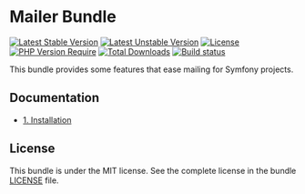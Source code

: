# Mailer Bundle

[![Latest Stable Version](https://poser.pugx.org/softspring/mailer-bundle/v/stable.svg)](https://packagist.org/packages/softspring/mailer-bundle)
[![Latest Unstable Version](https://poser.pugx.org/softspring/mailer-bundle/v/unstable.svg)](https://packagist.org/packages/softspring/mailer-bundle)
[![License](https://poser.pugx.org/softspring/mailer-bundle/license.svg)](https://packagist.org/packages/softspring/mailer-bundle)
[![PHP Version Require](http://poser.pugx.org/softspring/mailer-bundle/require/php)](https://packagist.org/packages/softspring/mailer-bundle)
[![Total Downloads](https://poser.pugx.org/softspring/mailer-bundle/downloads)](https://packagist.org/packages/softspring/mailer-bundle)
[![Build status](https://github.com/softspring/mailer-bundle/actions/workflows/php.yml/badge.svg?branch=5.0)](https://github.com/softspring/mailer-bundle/actions/workflows/php.yml)

This bundle provides some features that ease mailing for Symfony projects.

## Documentation

* [1. Installation](docs/1_installation.md)

## License

This bundle is under the MIT license. See the complete license in the bundle [LICENSE](LICENSE) file.
